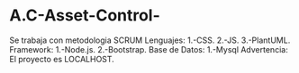 # A.C-Asset-Control-
Se trabaja con metodologia SCRUM
Lenguajes:
    1.-CSS.
    2.-JS.
    3.-PlantUML.
    Framework:
        1.-Node.js.
        2.-Bootstrap.
Base de Datos:
    1.-Mysql
Advertencia: El proyecto es LOCALHOST.